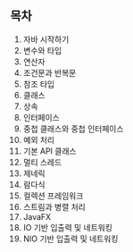 ## 목차

1. 자바 시작하기
2. 변수와 타입
3. 연산자
4. 조건문과 반복문
5. 참조 타입
6. 클래스
7. 상속
8. 인터페이스
9. 중첩 클래스와 중첩 인터페이스
10. 예외 처리
11. 기본 API 클래스
12. 멀티 스레드
13. 제네릭
14. 람다식
15. 컬렉션 프레임워크
16. 스트림과 병렬 처리
17. JavaFX 
18. IO 기반 입출력 및 네트워킹 
19. NIO 기반 입출력 및 네트워킹 
